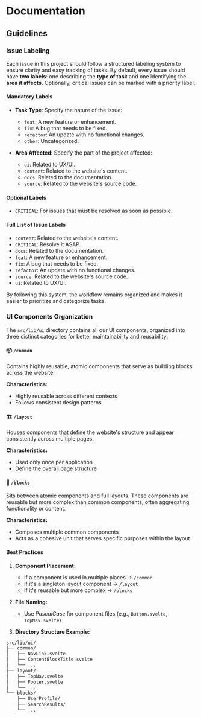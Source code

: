 # Documentation

## Guidelines

### **Issue Labeling**

Each issue in this project should follow a structured labeling system to ensure
clarity and easy tracking of tasks. By default, every issue
should have **two labels**: one describing the **type of task**
and one identifying the **area it affects**.
Optionally, critical issues can be marked with a priority label.

#### **Mandatory Labels**

- **Task Type**: Specify the nature of the issue:
  - `feat`: A new feature or enhancement.
  - `fix`: A bug that needs to be fixed.
  - `refactor`: An update with no functional changes.
  - `other`: Uncategorized.

- **Area Affected**: Specify the part of the project affected:
  - `ui`: Related to UX/UI.
  - `content`: Related to the website's content.
  - `docs`: Related to the documentation.
  - `source`: Related to the website's source code.

#### **Optional Labels**

- `CRITICAL`: For issues that must be resolved as soon as possible.

#### **Full List of Issue Labels**

- `content`: Related to the website's content.
- `CRITICAL`: Resolve it ASAP.
- `docs`: Related to the documentation.
- `feat`: A new feature or enhancement.
- `fix`: A bug that needs to be fixed.
- `refactor`: An update with no functional changes.
- `source`: Related to the website's source code.
- `ui`: Related to UX/UI.

By following this system, the workflow remains organized
and makes it easier to prioritize and categorize tasks.

### UI Components Organization

The `src/lib/ui` directory contains all our UI components, organized into three
distinct categories for better maintainability and reusability:

#### 📦 `/common`

Contains highly reusable, atomic components that
serve as building blocks across the website.

**Characteristics:**

- Highly reusable across different contexts
- Follows consistent design patterns

#### 🏗 `/layout`

Houses components that define the website's structure
and appear consistently across multiple pages.

**Characteristics:**

- Used only once per application
- Define the overall page structure

#### 🧩 `/blocks`

Sits between atomic components and full layouts. These components are reusable
but more complex than common components, often aggregating functionality or content.

**Characteristics:**

- Composes multiple common components
- Acts as a cohesive unit that serves specific purposes within the layout

#### Best Practices

1. **Component Placement:**
   - If a component is used in multiple places → `/common`
   - If it's a singleton layout component → `/layout`
   - If it's reusable but more complex → `/blocks`

2. **File Naming:**
   - Use _PascalCase_ for component files (e.g., `Button.svelte`, `TopNav.svelte`)

3. **Directory Structure Example:**

```txt
src/lib/ui/
├── common/
│   ├── NavLink.svelte
│   ├── ContentBlockTitle.svelte
│   └── ...
├── layout/
│   ├── TopNav.svelte
│   ├── Footer.svelte
│   └── ...
└── blocks/
    ├── UserProfile/
    ├── SearchResults/
    └── ...
```
